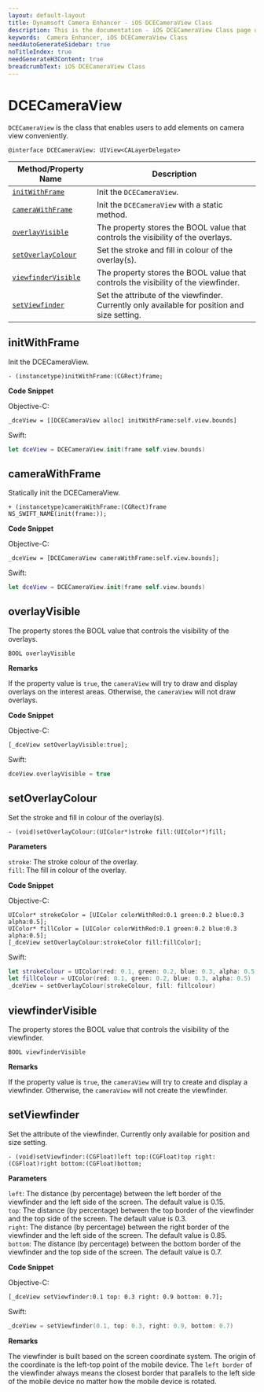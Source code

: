 ```yaml
---
layout: default-layout
title: Dynamsoft Camera Enhancer - iOS DCECameraView Class
description: This is the documentation - iOS DCECameraView Class page of Dynamsoft Camera Enhancer.
keywords:  Camera Enhancer, iOS DCECameraView Class
needAutoGenerateSidebar: true
noTitleIndex: true
needGenerateH3Content: true
breadcrumbText: iOS DCECameraView Class
---
```


# DCECameraView

`DCECameraView` is the class that enables users to add elements on camera view conveniently.

```objc
@interface DCECameraView: UIView<CALayerDelegate>
```

| Method/Property Name | Description |
| ----------- | ----------- |
| [`initWithFrame`](#initwithframe) | Init the `DCECameraView`. |
| [`cameraWithFrame`](#camerawithframe) | Init the `DCECameraView` with a static method. |
| [`overlayVisible`](#overlayvisible) | The property stores the BOOL value that controls the visibility of the overlays. |
| [`setOverlayColour`](#setoverlaycolour) | Set the stroke and fill in colour of the overlay(s). |
| [`viewfinderVisible`](#setoverlaycolour) | The property stores the BOOL value that controls the visibility of the viewfinder. |
| [`setViewfinder`](#setoverlaycolour) | Set the attribute of the viewfinder. Currently only available for position and size setting. |

## initWithFrame

Init the DCECameraView.

```objc
- (instancetype)initWithFrame:(CGRect)frame;
```

**Code Snippet**

Objective-C:

```objc
_dceView = [[DCECameraView alloc] initWithFrame:self.view.bounds]
```

Swift:

```swift
let dceView = DCECameraView.init(frame self.view.bounds)
```

## cameraWithFrame

Statically init the DCECameraView.

```objc
+ (instancetype)cameraWithFrame:(CGRect)frame NS_SWIFT_NAME(init(frame:));
```

**Code Snippet**

Objective-C:

```objc
_dceView = [DCECameraView cameraWithFrame:self.view.bounds];
```

Swift:

```swift
let dceView = DCECameraView.init(frame self.view.bounds)
```

## overlayVisible

The property stores the BOOL value that controls the visibility of the overlays.

```objc
BOOL overlayVisible
```

**Remarks**

If the property value is `true`, the `cameraView` will try to draw and display overlays on the interest areas. Otherwise, the `cameraView` will not draw overlays.

**Code Snippet**

Objective-C:

```objc
[_dceView setOverlayVisible:true];
```

Swift:

```swift
dceView.overlayVisible = true
```

## setOverlayColour

Set the stroke and fill in colour of the overlay(s).

```objc
- (void)setOverlayColour:(UIColor*)stroke fill:(UIColor*)fill;
```

**Parameters**

`stroke`: The stroke colour of the overlay.  
`fill`: The fill in colour of the overlay.

**Code Snippet**

Objective-C:

```objc
UIColor* strokeColor = [UIColor colorWithRed:0.1 green:0.2 blue:0.3 alpha:0.5];
UIColor* fillColor = [UIColor colorWithRed:0.1 green:0.2 blue:0.3 alpha:0.5];
[_dceView setOverlayColour:strokeColor fill:fillColor];
```

Swift:

```swift
let strokeColour = UIColor(red: 0.1, green: 0.2, blue: 0.3, alpha: 0.5)
let fillColour = UIColor(red: 0.1, green: 0.2, blue: 0.3, alpha: 0.5)
_dceView = setOverlayColour(strokeColour, fill: fillcolour)
```

## viewfinderVisible

The property stores the BOOL value that controls the visibility of the viewfinder.

```objc
BOOL viewfinderVisible
```

**Remarks**

If the property value is `true`, the `cameraView` will try to create and display a viewfinder. Otherwise, the `cameraView` will not create the viewfinder.

## setViewfinder

Set the attribute of the viewfinder. Currently only available for position and size setting.

```objc
- (void)setViewfinder:(CGFloat)left top:(CGFloat)top right:(CGFloat)right bottom:(CGFloat)bottom;
```

**Parameters**

`left`: The distance (by percentage) between the left border of the viewfinder and the left side of the screen. The default value is 0.15.  
`top`: The distance (by percentage) between the top border of the viewfinder and the top side of the screen. The default value is 0.3.  
`right`: The distance (by percentage) between the right border of the viewfinder and the left side of the screen. The default value is 0.85.  
`bottom`: The distance (by percentage) between the bottom border of the viewfinder and the top side of the screen. The default value is 0.7.

**Code Snippet**

Objective-C:

```objc
[_dceView setViewfinder:0.1 top: 0.3 right: 0.9 bottom: 0.7];
```

Swift:

```swift
_dceView = setViewfinder(0.1, top: 0.3, right: 0.9, bottom: 0.7)
```

**Remarks**

The viewfinder is built based on the screen coordinate system. The origin of the coordinate is the left-top point of the mobile device. The `left border` of the viewfinder always means the closest border that parallels to the left side of the mobile device no matter how the mobile device is rotated.
